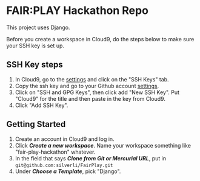 # FAIR:PLAY Hackathon Repo
This project uses Django.

Before you create a workspace in Cloud9, do the steps below to make sure your SSH key is set up.

## SSH Key steps
1. In Cloud9, go to the [settings](https://c9.io/account/settings) and click on the "SSH Keys" tab.
2. Copy the ssh key and go to your Github account [settings](https://github.com/settings/profile).
3. Click on "SSH and GPG Keys", then click add "New SSH Key". Put "Cloud9" for the title and then paste in the key from Cloud9.
4. Click "Add SSH Key".

## Getting Started
1. Create an account in Cloud9 and log in.
2. Click ***Create a new workspace***. Name your workspace something like "fair-play-hackathon" whatever. 
3. In the field that says ***Clone from Git or Mercurial URL***, put in ```git@github.com:silverli/FairPlay.git```
4. Under ***Choose a Template***, pick "Django".
